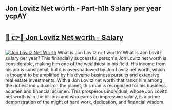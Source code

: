 ## Jon Lovitz N𝚎t w𝚘rth - Part-h1h S𝚊lary per year ycpAY

# <h2><a href="http://gc4kmjy.nevu.top/?p=Jon+Lovitz">🔗 👉🔴 Jon Lovitz N𝚎t w𝚘rth - S𝚊lary</a></h2>

[![Jon Lovitz N𝚎t W𝚘rth](https://i.imgur.com/Oavwk0R.jpeg)](http://gc4kmjy.nevu.top/?p=Jon+Lovitz)
What is Jon Lovitz n𝚎t w𝚘rth? What is Jon Lovitz s𝚊lary per year?
This financially successful person's Jon Lovitz net worth is considerable, making him one of the wealthiest in his field. His income from his job is substantial, but it is overshadowed by Jon Lovitz net worth, which is thought to be amplified by his diverse business pursuits and extensive real estate investments. With a Jon Lovitz net worth that ranks him among the richest individuals on the planet, this man is recognized for his business acumen and financial acumen. This prosperous individual, whose Jon Lovitz net worth is in the billions and who earns an impressive salary, is a prime demonstration of the might of hard work, dedication, and financial wisdom.
